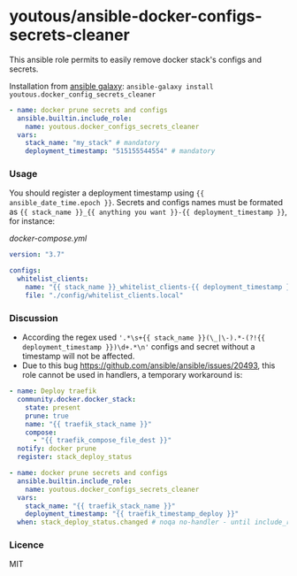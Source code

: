 # youtous/ansible-docker-configs-secrets-cleaner

This ansible role permits to easily remove docker stack's configs and secrets. 

Installation from [ansible galaxy](https://galaxy.ansible.com/youtous/docker_config_secrets_cleaner): `ansible-galaxy install youtous.docker_config_secrets_cleaner`

```yaml
- name: docker prune secrets and configs
  ansible.builtin.include_role: 
    name: youtous.docker_configs_secrets_cleaner
  vars:
    stack_name: "my_stack" # mandatory
    deployment_timestamp: "515155544554" # mandatory
```

### Usage

You should register a deployment timestamp using `{{ ansible_date_time.epoch }}`.
Secrets and configs names must be formated as `{{ stack_name }}_{{ anything you want }}-{{ deployment_timestamp }}`, for instance:

_docker-compose.yml_
```yaml
version: "3.7"

configs:
  whitelist_clients:
    name: "{{ stack_name }}_whitelist_clients-{{ deployment_timestamp }}"
    file: "./config/whitelist_clients.local"
```

### Discussion

- According the regex used `'.*\s+{{ stack_name }}(\_|\-).*-(?!{{ deployment_timestamp }})\d+.*\n'` configs and secret without a timestamp will not be affected.
- Due to this bug https://github.com/ansible/ansible/issues/20493, this role cannot be used in handlers, a temporary workaround is:
```yaml
- name: Deploy traefik
  community.docker.docker_stack:
    state: present
    prune: true
    name: "{{ traefik_stack_name }}"
    compose:
      - "{{ traefik_compose_file_dest }}"
  notify: docker prune
  register: stack_deploy_status

- name: docker prune secrets and configs
  ansible.builtin.include_role:
    name: youtous.docker_configs_secrets_cleaner
  vars:
    stack_name: "{{ traefik_stack_name }}"
    deployment_timestamp: "{{ traefik_timestamp_deploy }}"
  when: stack_deploy_status.changed # noqa no-handler - until include_role is support in handlers...
```

### Licence

MIT